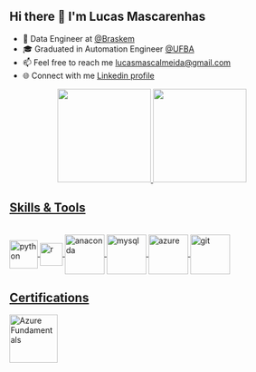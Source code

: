 ## Hi there 👋 I'm Lucas Mascarenhas

- 🎲 Data Engineer at [@Braskem](https://www.braskem.com.br/digital-transformation)
- 🎓 Graduated in Automation Engineer [@UFBA](http://www.cceca.eng.ufba.br/cceca/)
- 📫 Feel free to reach me lucasmascalmeida@gmail.com
- 🌐 Connect with me [Linkedin profile](https://www.linkedin.com/in/lucas-mascarenhas/)

<div align="center">
  <a href="https://github.com/mascalmeida">
  <img height="165em" src="https://github-readme-stats.vercel.app/api?username=mascalmeida&show_icons=true&theme=dark&include_all_commits=true&count_private=true"/>
  <img height="165em" src="https://github-readme-stats.vercel.app/api/top-langs/?username=mascalmeida&layout=compact&langs_count=7&theme=dark"/>
</div>

## Skills & Tools
<div style="display: inline_block"><br>
  <img align="center" alt="python" height="50" width="50" src="https://cdn.jsdelivr.net/gh/devicons/devicon/icons/python/python-original-wordmark.svg">
  <img align="center" alt="r" height="40" width="40" src="https://cdn.jsdelivr.net/gh/devicons/devicon/icons/r/r-original.svg"> 
  <img align="center" alt="anaconda" height="70" width="70" src="https://cdn.jsdelivr.net/gh/devicons/devicon/icons/anaconda/anaconda-original-wordmark.svg"> 
  <img align="center" alt="mysql" height="70" width="70" src="https://cdn.jsdelivr.net/gh/devicons/devicon/icons/mysql/mysql-original-wordmark.svg">
  <img align="center" alt="azure" height="70" width="70" src="https://cdn.jsdelivr.net/gh/devicons/devicon/icons/azure/azure-original-wordmark.svg">
  <img align="center" alt="git" height="70" width="70" src="https://cdn.jsdelivr.net/gh/devicons/devicon/icons/git/git-original-wordmark.svg">
</div>

## Certifications
<div>
  <a href = "https://www.credly.com/badges/68bd40ae-4cba-460d-8f15-17d4c707873f/public_url" target="_blank"><img alt="Azure Fundamentals" height="85" src="https://user-images.githubusercontent.com/48625700/190165596-6c3d3951-a34f-41d0-818b-073272a63ebc.png" target="_blank"></a>
</div>
